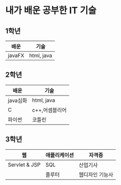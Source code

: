 # 내가 배운 공부한 IT 기술
## 1학년
| 배운 | 기술 |
| -     | -    |
| javaFX | html, java|
## 2학년
| 배운 | 기술 |
| -     | -    |
| java심화 | html, java|
|  C |  c++,어셈블리어  |
|  파이썬   |  코틀린 |

## 3학년
| 웹 | 애플리케이션 | 자격증 |
| - | - | - |
| Servlet & JSP | SQL | 산업기사 |
| | 플루터 | 웹디자인 기능사 |
